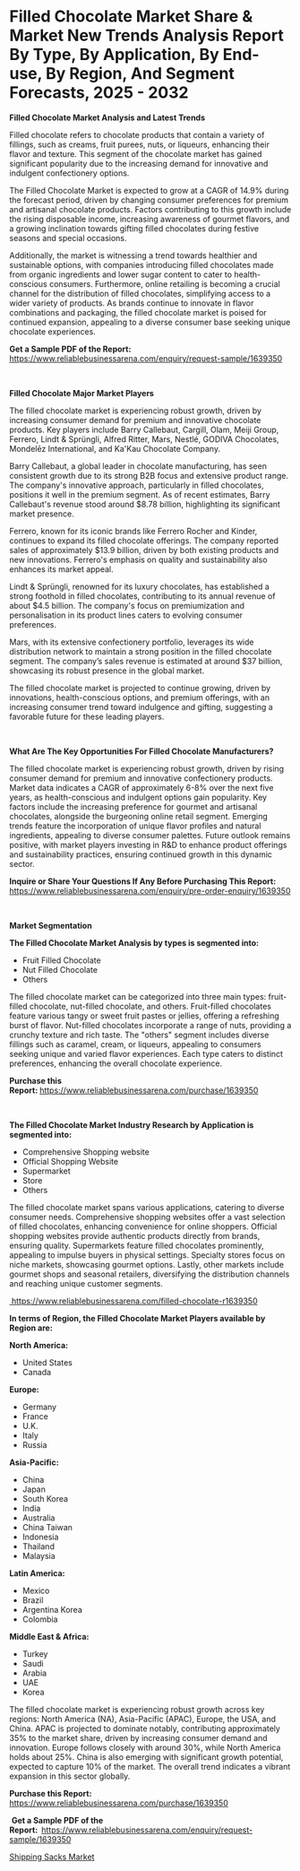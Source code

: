 <p><h1>Filled Chocolate Market Share & Market New Trends Analysis Report By Type, By Application, By End-use, By Region, And Segment Forecasts, 2025 - 2032</h1></p><p><strong>Filled Chocolate Market Analysis and Latest Trends</strong></p>
<p><p>Filled chocolate refers to chocolate products that contain a variety of fillings, such as creams, fruit purees, nuts, or liqueurs, enhancing their flavor and texture. This segment of the chocolate market has gained significant popularity due to the increasing demand for innovative and indulgent confectionery options.</p><p>The Filled Chocolate Market is expected to grow at a CAGR of 14.9% during the forecast period, driven by changing consumer preferences for premium and artisanal chocolate products. Factors contributing to this growth include the rising disposable income, increasing awareness of gourmet flavors, and a growing inclination towards gifting filled chocolates during festive seasons and special occasions.</p><p>Additionally, the market is witnessing a trend towards healthier and sustainable options, with companies introducing filled chocolates made from organic ingredients and lower sugar content to cater to health-conscious consumers. Furthermore, online retailing is becoming a crucial channel for the distribution of filled chocolates, simplifying access to a wider variety of products. As brands continue to innovate in flavor combinations and packaging, the filled chocolate market is poised for continued expansion, appealing to a diverse consumer base seeking unique chocolate experiences.</p></p>
<p><strong>Get a Sample PDF of the Report:&nbsp;</strong> <a href="https://www.reliablebusinessarena.com/enquiry/request-sample/1639350?utm_campaign=2930&utm_medium=2&utm_source=Github&utm_content=ia&utm_term=05042025&utm_id=filled-chocolate">https://www.reliablebusinessarena.com/enquiry/request-sample/1639350</a></p>
<p>&nbsp;</p>
<p><strong>Filled Chocolate Major Market Players</strong></p>
<p><p>The filled chocolate market is experiencing robust growth, driven by increasing consumer demand for premium and innovative chocolate products. Key players include Barry Callebaut, Cargill, Olam, Meiji Group, Ferrero, Lindt & Sprüngli, Alfred Ritter, Mars, Nestlé, GODIVA Chocolates, Mondelēz International, and Ka'Kau Chocolate Company. </p><p>Barry Callebaut, a global leader in chocolate manufacturing, has seen consistent growth due to its strong B2B focus and extensive product range. The company's innovative approach, particularly in filled chocolates, positions it well in the premium segment. As of recent estimates, Barry Callebaut's revenue stood around $8.78 billion, highlighting its significant market presence.</p><p>Ferrero, known for its iconic brands like Ferrero Rocher and Kinder, continues to expand its filled chocolate offerings. The company reported sales of approximately $13.9 billion, driven by both existing products and new innovations. Ferrero's emphasis on quality and sustainability also enhances its market appeal.</p><p>Lindt & Sprüngli, renowned for its luxury chocolates, has established a strong foothold in filled chocolates, contributing to its annual revenue of about $4.5 billion. The company's focus on premiumization and personalisation in its product lines caters to evolving consumer preferences.</p><p>Mars, with its extensive confectionery portfolio, leverages its wide distribution network to maintain a strong position in the filled chocolate segment. The company’s sales revenue is estimated at around $37 billion, showcasing its robust presence in the global market.</p><p>The filled chocolate market is projected to continue growing, driven by innovations, health-conscious options, and premium offerings, with an increasing consumer trend toward indulgence and gifting, suggesting a favorable future for these leading players.</p></p>
<p>&nbsp;</p>
<p><strong>What Are The Key Opportunities For Filled Chocolate Manufacturers?</strong></p>
<p><p>The filled chocolate market is experiencing robust growth, driven by rising consumer demand for premium and innovative confectionery products. Market data indicates a CAGR of approximately 6-8% over the next five years, as health-conscious and indulgent options gain popularity. Key factors include the increasing preference for gourmet and artisanal chocolates, alongside the burgeoning online retail segment. Emerging trends feature the incorporation of unique flavor profiles and natural ingredients, appealing to diverse consumer palettes. Future outlook remains positive, with market players investing in R&D to enhance product offerings and sustainability practices, ensuring continued growth in this dynamic sector.</p></p>
<p><strong>Inquire or Share Your Questions If Any Before Purchasing This Report:</strong> <a href="https://www.reliablebusinessarena.com/enquiry/pre-order-enquiry/1639350?utm_campaign=2930&utm_medium=2&utm_source=Github&utm_content=ia&utm_term=05042025&utm_id=filled-chocolate">https://www.reliablebusinessarena.com/enquiry/pre-order-enquiry/1639350</a></p>
<p>&nbsp;</p>
<p><strong>Market Segmentation</strong></p>
<p><strong>The Filled Chocolate Market Analysis by types is segmented into:</strong></p>
<p><ul><li>Fruit Filled Chocolate</li><li>Nut Filled Chocolate</li><li>Others</li></ul></p>
<p><p>The filled chocolate market can be categorized into three main types: fruit-filled chocolate, nut-filled chocolate, and others. Fruit-filled chocolates feature various tangy or sweet fruit pastes or jellies, offering a refreshing burst of flavor. Nut-filled chocolates incorporate a range of nuts, providing a crunchy texture and rich taste. The "others" segment includes diverse fillings such as caramel, cream, or liqueurs, appealing to consumers seeking unique and varied flavor experiences. Each type caters to distinct preferences, enhancing the overall chocolate experience.</p></p>
<p><strong>Purchase this Report:&nbsp;</strong><a href="https://www.reliablebusinessarena.com/purchase/1639350?utm_campaign=2930&utm_medium=2&utm_source=Github&utm_content=ia&utm_term=05042025&utm_id=filled-chocolate">https://www.reliablebusinessarena.com/purchase/1639350</a></p>
<p>&nbsp;</p>
<p><strong>The Filled Chocolate Market Industry Research by Application is segmented into:</strong></p>
<p><ul><li>Comprehensive Shopping website</li><li>Official Shopping Website</li><li>Supermarket</li><li>Store</li><li>Others</li></ul></p>
<p><p>The filled chocolate market spans various applications, catering to diverse consumer needs. Comprehensive shopping websites offer a vast selection of filled chocolates, enhancing convenience for online shoppers. Official shopping websites provide authentic products directly from brands, ensuring quality. Supermarkets feature filled chocolates prominently, appealing to impulse buyers in physical settings. Specialty stores focus on niche markets, showcasing gourmet options. Lastly, other markets include gourmet shops and seasonal retailers, diversifying the distribution channels and reaching unique customer segments.</p></p>
<p><a href="https://www.reliablebusinessarena.com/filled-chocolate-r1639350?utm_campaign=2930&utm_medium=2&utm_source=Github&utm_content=ia&utm_term=05042025&utm_id=filled-chocolate">&nbsp;https://www.reliablebusinessarena.com/filled-chocolate-r1639350</a></p>
<p><strong>In terms of Region, the Filled Chocolate Market Players available by Region are:</strong></p>
<p>
    <p> <strong> North America: </strong>
        <ul>
            <li>United States</li>
            <li>Canada</li>
        </ul>
        </p> 
    <p> <strong> Europe: </strong>
        <ul>
            <li>Germany</li>
            <li>France</li>
            <li>U.K.</li>
            <li>Italy</li>
            <li>Russia</li>
        </ul>
        </p> 
    <p> <strong> Asia-Pacific: </strong>
        <ul>
            <li>China</li>
            <li>Japan</li>
            <li>South Korea</li>
            <li>India</li>
            <li>Australia</li>
            <li>China Taiwan</li>
            <li>Indonesia</li>
            <li>Thailand</li>
            <li>Malaysia</li>
        </ul>
        </p> 
    <p> <strong> Latin America: </strong>
        <ul>
            <li>Mexico</li>
            <li>Brazil</li>
            <li>Argentina Korea</li>
            <li>Colombia</li>
        </ul>
        </p> 
    <p> <strong> Middle East & Africa: </strong>
        <ul>
            <li>Turkey</li>
            <li>Saudi</li>
            <li>Arabia</li>
            <li>UAE</li>
            <li>Korea</li>
        </ul>
    </p>
    </p>
<p><p>The filled chocolate market is experiencing robust growth across key regions: North America (NA), Asia-Pacific (APAC), Europe, the USA, and China. APAC is projected to dominate notably, contributing approximately 35% to the market share, driven by increasing consumer demand and innovation. Europe follows closely with around 30%, while North America holds about 25%. China is also emerging with significant growth potential, expected to capture 10% of the market. The overall trend indicates a vibrant expansion in this sector globally.</p></p>
<p><strong>Purchase this Report: </strong><a href="https://www.reliablebusinessarena.com/purchase/1639350?utm_campaign=2930&utm_medium=2&utm_source=Github&utm_content=ia&utm_term=05042025&utm_id=filled-chocolate">https://www.reliablebusinessarena.com/purchase/1639350</a></p>
<p>&nbsp;<strong>Get a Sample PDF of the Report:&nbsp;&nbsp;</strong><a href="https://www.reliablebusinessarena.com/enquiry/request-sample/1639350?utm_campaign=2930&utm_medium=2&utm_source=Github&utm_content=ia&utm_term=05042025&utm_id=filled-chocolate">https://www.reliablebusinessarena.com/enquiry/request-sample/1639350</a></p>
<p><strong></strong></p>
<p><p><a href="https://github.com/organophelia8282/Market-Research-Report-List-1/blob/main/shipping-sacks-market.md?utm_campaign=2930&utm_medium=2&utm_source=Github&utm_content=ia&utm_term=05042025&utm_id=filled-chocolate">Shipping Sacks Market</a></p></p>